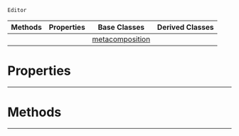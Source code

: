  `Editor`

|Methods|Properties|Base Classes|Derived Classes|
|---|---|---|---|
| | |[metacomposition](https://github.com/zeroengineteam/ZeroDocs/code_reference/class_reference/metacomposition.markdown)| |


 #  Properties


---  
 #  Methods


---  
 

 